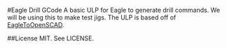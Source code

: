 #Eagle Drill GCode
A basic ULP for Eagle to generate drill commands. We will be using this to make test jigs. The ULP is based off of [EagleToOpenSCAD](https://github.com/sjkelly/EagleToOpenSCAD).

##License 
MIT. See LICENSE.

